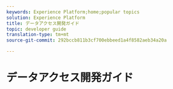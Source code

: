 ```yaml
---
keywords: Experience Platform;home;popular topics
solution: Experience Platform
title: データアクセス開発ガイド
topic: developer guide
translation-type: tm+mt
source-git-commit: 292bccb811b3cf700ebbeed1a4f8582aeb34a20a

---
```



# データアクセス開発ガイド
